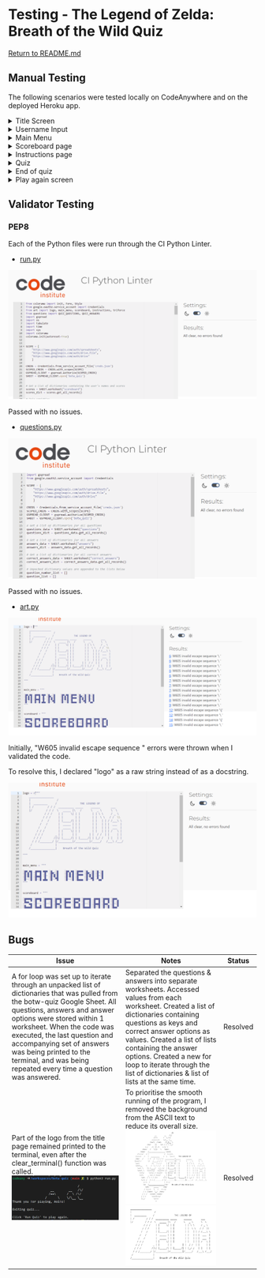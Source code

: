 # Testing - The Legend of Zelda: Breath of the Wild Quiz 

[Return to README.md](README.md)

## Manual Testing

The following scenarios were tested locally on CodeAnywhere and on the deployed Heroku app. 

<details>
<summary>Title Screen</summary>

|  Scenario | Status  |
|---|---|
|Once the program starts, the logo is printed to the terminal.   | Pass  |
| 5 seconds after the program starts, the user is prompted to enter their name.  |  Pass |

</details>

<details>
<summary>Username Input</summary>

|  Scenario | Status  |
|---|---|
| Once the user enters their name in the input field, the terminal is cleared & "Welcome, *username*!" is printed to the terminal | Pass   |
| The global "username" variable is update once the user enters their name.  | Pass |
| The main menu automatically loads 3 seconds after the user provides a username. | Pass |
| A ValueError is thrown if the user enters a name less than 2 characters long.  |  Pass |
| A ValueError is thrown if the user attempts to enter a blank username.  | Pass  |
| A ValueError is thrown if the user enters a name greater than 10 characters long. | Pass  |


</details>

<details>
<summary>Main Menu</summary>

|  Scenario | Status  |
|---|---|
|When user enters option “1”, the instructions page is loaded. | Pass |
| When user enters option “2” on the main menu, the scoreboard page is loaded | Pass  |
| When the user enters option “3”, the Triforce logo & thank you message is printed to the terminal, and the program stops running. | Pass | 
| A ValueError is thrown if the user enters a value other than 1, 2 or 3 on the main menu, and the user in prompted to try again.  | Pass |

</details>

<details>
<summary>Scoreboard page</summary>

|  Scenario | Status  |
|---|---|
| The user's names & scores are printed in a table format. | Pass | 
| The user is redirected to the main menu when they enter “Q” from the main menu, regardless of whether they enter it in uppercase or lowercase. | Pass  |

</details>

<details>
<summary>Instructions page</summary>

|  Scenario | Status  |
|---|---|
| Quiz instructions are printed to the terminal. | Pass |
| When the user enters option “Y” on the instructions page in uppercase or lowercase, the quiz begins.   | Pass |
|When the user enters option “N” on the instructions page in uppercase or lowercase, they are redirected to the main menu.   | Pass  |
| A ValueError is thrown if the user enters a value other than “Y” or “N”.  | Pass |

</details>

<details>
<summary>Quiz</summary>

|  Scenario | Status  |
|---|---|
| Once the quiz begins, the questions & answers are printed to the terminal, and the user is prompted to enter an answer (A, B, C or D).  |  Pass |
| If the user selects the correct answer, “Correct!” is printed to the terminal in green.  |  Pass |
| Score is incremented by 1 when the user selects the correct answer.   |  Pass |
| If the user selects an incorrect answer, “Not quite! The correct answer was option: "*correct option*” is printed to the terminal in red.   | Pass  |
| Score is not incremented by 1 when the user selects a wrong answer.  |  Pass |
| If the user inputs a value other than A, B, C or D while the quiz is running, a ValueError will be thrown & the user will be prompted to try again.   | Pass |
| 2 seconds after the user answers a question, the terminal is cleared & the next question is loaded.  | Pass  |
| The questions_answered variable is incremented by 1 each time the user answers a question. | Pass |

</details>

<details>
<summary>End of quiz</summary>

|  Scenario | Status  |
|---|---|
| Once all 10 questions have been answered, the terminal is cleared & final score is given.   | Pass  |
| If the user answered all 10 questions correctly, "Congratulations, *username*! You have well and truly proven yourself as a hero of Hyrule!" is printed to the terminal." | Pass  |
| If the user answered 7-9 questions correctly, ""Well done, *username*! You are well on your way to proving yourself as a hero of Hyrule." is printed to the terminal.  | Pass  |
| If the user answered 5-6 questions correctly, "Not bad, *username*. With a little more exploration you will be well on your way to proving yourself as a hero of Hyrule!  | Pass  |
| If the user answered 0-4 questions correctly, "Thank you for playing, *username*. Your final score is: *score*. We hope that you see this as an opportunity to delve deeper into the vast kingdom of Hyrule!"  | Pass  |
| Once all 10 questions have been answered, the user’s name is saved to the scoreboard worksheet.   | Pass  |
| Once all 10 questions have been answered, the user’s final score saved to the scoreboard worksheet.   |  Pass |
| 3 seconds after the scoreboard is updated, the terminal is cleared and the user is prompted to confirm whether or not they want to play again.   | Pass  |

</details>

<details>
<summary>Play again screen</summary>

|  Scenario | Status  |
|---|---|
| If the user enters option “Y”, the terminal will clear & the quiz will run again.  | Pass  |
| If the user enters option “Y”, the global score variable will revert to 0.   |  Pass  |
| If the user enters option “Y”, the global questions_answered variable will revert to 0.  | Pass  |
| The "End of quiz" scenarios will perform run again as normal. | Pass |
| A ValueError is thrown if the user enters a value other than “Y” or “N”.  | Pass |

</details>


## Validator Testing

### PEP8

Each of the Python files were run through the CI Python Linter.

- [run.py](run.py)

![run.py validator testing](documentation/testing/validator-testing/run-validator-testing.PNG)

Passed with no issues.

- [questions.py](questions.py)

![questions.py validator testing](documentation/testing/validator-testing/questions-validator-testing.PNG)

Passed with no issues.

- [art.py](art.py)

![art.py validator testing pre-fix](documentation/testing/validator-testing/art-validator-testing-pre-fix.PNG)

Initially, "W605 invalid escape sequence \" errors were thrown when I validated the code. 

To resolve this, I declared "logo" as a raw string instead of as a docstring. 

![art.py validator testing post-fix](documentation/testing/validator-testing/art-validator-testing-post-fix.PNG)

## Bugs

| Issue  | Notes  | Status  |
|---|---|---|
| A for loop was set up to iterate through an unpacked list of dictionaries that was pulled from the botw-quiz Google Sheet. All questions, answers and answer options were stored within 1 worksheet. When the code was executed, the last question and accompanying set of answers was being printed to the terminal, and was being repeated every time a question was answered.   | Separated the questions & answers into separate worksheets. Accessed values from each worksheet. Created a list of dictionaries containing questions as keys and correct answer options as values. Created a list of lists containing the answer options. Created a new for loop to iterate through the list of dictionaries & list of lists at the same time.  |  Resolved |
| Part of the logo from the title page remained printed to the terminal, even after the clear_terminal() function was called. ![Logo bug - text still printed to the terminal after it has been cleared.](documentation/testing/bugs/logo-bug.PNG)  | To prioritise the smooth running of the program, I removed the background from the ASCII text to reduce its overall size. ![Original logo](documentation/testing/bugs/original-logo.PNG) ![New logo](documentation/testing/bugs/new-logo.PNG)  | Resolved |
